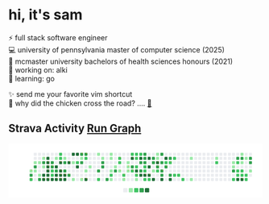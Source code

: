 # hi, it's sam

<!--
https://github.com/Envoy-VC/awesome-badges
Here are some ideas to get you started:

- 🔭 I’m currently working on ...
- 🌱 I’m currently learning ...
- 👯 I’m looking to collaborate on ...
- 🤔 I’m looking for help with ...
- 💬 Ask me about ...
- 📫 How to reach me: ...
- 😄 Pronouns: ...
- ⚡ Fun fact: ...
-->  
⚡ full stack software engineer  
💻 university of pennsylvania master of computer science (2025)  
🧬 mcmaster university bachelors of health sciences honours (2021)  
🧰 working on: alki  
🔭 learning: go  

✨ send me your favorite vim shortcut  
🐔 why did the chicken cross the road? .... [🎵](https://www.youtube.com/watch?v=NeOhV4zOxJ4)

## Strava Activity [Run Graph](https://github.com/leesamuel423/RunGraph)
  <!-- STRAVA-HEATMAP-START -->

![Strava Activity Heatmap](./assets/strava-heatmap.png)

  <!-- STRAVA-HEATMAP-END -->
<!--
## Tech Stack
<div style="display: flex; flex-wrap: wrap; justify-content: space-between;">
  <img src="https://img.shields.io/badge/Javascript-%23323330.svg?style=flat&logo=javascript&logoColor=%23F7DF1E">
  <img src="https://img.shields.io/badge/TypeScript-007ACC?style=flate&logo=typescript&logoColor=white">
  <img src="https://img.shields.io/badge/-Python-3776ab?style=flat&logo=python&logoColor=white">
  <img src="https://img.shields.io/badge/Rust-%23000000.svg?style=flat&logo=rust&logoColor=white">
  <img src="https://img.shields.io/badge/Java-%23ED8B00.svg?style=flat&logo=openjdk&logoColor=white">
  <img src="https://img.shields.io/badge/-C-00599c?style=flat&logo=c&logoColor=white"> 
  <img src="https://img.shields.io/badge/Lua-%232C2D72.svg?style=flat&logo=lua&logoColor=white">
  <img src="https://img.shields.io/badge/jQuery-0769AD?style=flat&logo=jquery&logoColor=white"> 
  <img src="https://img.shields.io/badge/HTML5-%23E34F26.svg?style=flat&logo=html5&logoColor=white"> 
  <img src="https://img.shields.io/badge/CSS3-%231572B6.svg?style=flat&logo=css3&logoColor=white"> 
  <img src="https://img.shields.io/badge/Sass-CC6699?style=flat&logo=sass&logoColor=white"> 
  <img src="https://img.shields.io/badge/Tailwind_CSS-38B2AC?style=flat&logo=tailwind-css&logoColor=white"> 
  <img src="https://img.shields.io/badge/-React-000000?style=flat&logo=react&logoColor=00c8ff"> 
  <img src="https://img.shields.io/badge/React_Router-CA4245?style=flat&logo=react-router&logoColor=white"> 
  <img src="https://img.shields.io/badge/Redux-593D88?style=flat&logo=redux&logoColor=white"> 
  <img src="http://img.shields.io/badge/-Node-430098?style=flat&logo=Node.js&logoColor=white"> 
  <img src="https://img.shields.io/badge/-Express-787878?style=flat&logo=express&logoColor=ffffff"> 
  <img src="https://img.shields.io/badge/-GraphQL-E10098?style=flat&logo=graphql&logoColor=white">
  <img src="https://img.shields.io/badge/Postman-FF6C37?style=flat&logo=postman&logoColor=white"> 
  <img src="https://img.shields.io/badge/PostgreSQL-316192?style=flat&logo=postgresql&logoColor=white"> 
  <img src="https://img.shields.io/badge/MySQL-00000F?style=flat&logo=mysql&logoColor=white"> 
  <img src="https://img.shields.io/badge/Prisma-3982CE?style=flat&logo=Prisma&logoColor=white">
  <img src="https://img.shields.io/badge/Pandas-2C2D72?style=flat&logo=pandas&logoColor=white">
  <img src="https://img.shields.io/badge/-MongoDB-4DB33D?style=flat&logo=mongodb&logoColor=FFFFFF"> 
  <img src="https://img.shields.io/badge/-Cypress-%23E5E5E5?style=flat&logo=cypress&logoColor=058a5e"> 
  <img src="https://img.shields.io/badge/Jest-323330?style=flat&logo=Jest&logoColor=white">
  <img src="https://img.shields.io/badge/React%20Testing%20Library-323330?style=flat&logo=testing-library&logoColor=red">
  <img src="https://img.shields.io/badge/Amazon_AWS-FF9900?style=flat&logo=amazonaws&logoColor=white"> 
  <img src="https://img.shields.io/badge/Docker-%230db7ed.svg?style=flate&logo=docker&logoColor=white">
  <img src="http://img.shields.io/badge/-Git-F05032?style=flat&logo=git&logoColor=FFFFFF"> 
  <img src="https://img.shields.io/badge/NeoVim-%2357A143.svg?&style=flat&logo=neovim&logoColor=white">
</div>
-->

